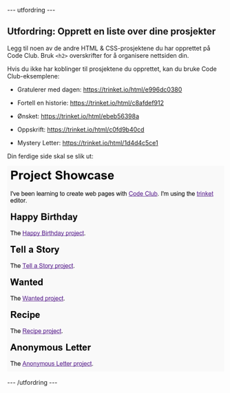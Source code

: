 \--- utfordring \---

## Utfordring: Opprett en liste over dine prosjekter

Legg til noen av de andre HTML & CSS-prosjektene du har opprettet på Code Club. Bruk `<h2>` overskrifter for å organisere nettsiden din.

Hvis du ikke har koblinger til prosjektene du opprettet, kan du bruke Code Club-eksemplene:

+ Gratulerer med dagen: <https://trinket.io/html/e996dc0380>

+ Fortell en historie: <https://trinket.io/html/c8afdef912>

+ Ønsket: <https://trinket.io/html/ebeb56398a>

+ Oppskrift: <https://trinket.io/html/c0fd9b40cd>

+ Mystery Letter: <https://trinket.io/html/1d4d4c5ce1>

Din ferdige side skal se slik ut:

![skjermbilde](images/showcase-h2-projects.png)

\--- /utfordring \---